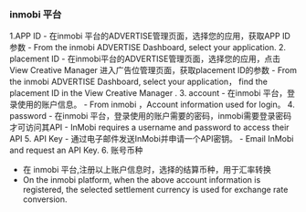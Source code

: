 ###  inmobi 平台
1.APP ID
	- 在inmobi 平台的ADVERTISE管理页面，选择您的应用，获取APP ID参数
	-  From the inmobi  ADVERTISE Dashboard, select your application. 
	2. placement ID
	- 在inmobi平台的ADVERTISE管理页面，选择您的应用，点击 View  Creative   Manager  进入广告位管理页面，获取placement ID的参数
	-  From the inmobi  ADVERTISE Dashboard, select your application， find the placement  ID in the View  Creative   Manager  .
	3. account
	-   在inmobi  平台，登录使用的账户信息。
    -  From inmobi ，Account information used for login。
	4. password
	-  在inmobi  平台，登录使用的账户需要的密码，inmobi需要登录密码才可访问其API
	- InMobi requires a username and password to access their API
	5.  API Key
	- 通过电子邮件发送InMobi并申请一个API密钥。
	- Email InMobi and request an API Key.
	6.  账号币种
- 在 inmobi 平台,注册以上账户信息时，选择的结算币种，用于汇率转换
- On the inmobi  platform, when the above account information is registered, the selected settlement currency is used for exchange rate conversion.
